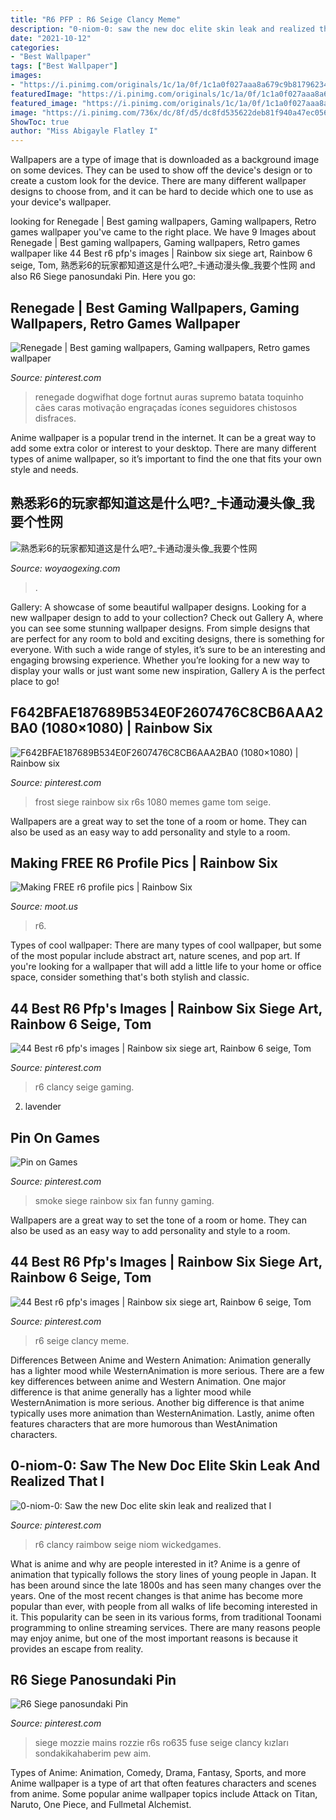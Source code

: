 ```yaml
---
title: "R6 PFP : R6 Seige Clancy Meme"
description: "0-niom-0: saw the new doc elite skin leak and realized that i"
date: "2021-10-12"
categories:
- "Best Wallpaper"
tags: ["Best Wallpaper"]
images:
- "https://i.pinimg.com/originals/1c/1a/0f/1c1a0f027aaa8a679c9b81796234fe54.png"
featuredImage: "https://i.pinimg.com/originals/1c/1a/0f/1c1a0f027aaa8a679c9b81796234fe54.png"
featured_image: "https://i.pinimg.com/originals/1c/1a/0f/1c1a0f027aaa8a679c9b81796234fe54.png"
image: "https://i.pinimg.com/736x/dc/8f/d5/dc8fd535622deb81f940a47ec05695f0.jpg"
ShowToc: true
author: "Miss Abigayle Flatley I"
---
```



Wallpapers are a type of image that is downloaded as a background image on some devices. They can be used to show off the device's design or to create a custom look for the device. There are many different wallpaper designs to choose from, and it can be hard to decide which one to use as your device's wallpaper.

	

		
looking for Renegade | Best gaming wallpapers, Gaming wallpapers, Retro games wallpaper you've came to the right place. We have 9 Images about Renegade | Best gaming wallpapers, Gaming wallpapers, Retro games wallpaper like 44 Best r6 pfp&#039;s images | Rainbow six siege art, Rainbow 6 seige, Tom, 熟悉彩6的玩家都知道这是什么吧?_卡通动漫头像_我要个性网 and also R6 Siege panosundaki Pin. Here you go:
		
    
## Renegade | Best Gaming Wallpapers, Gaming Wallpapers, Retro Games Wallpaper

<img loading=lazy src="https://i.pinimg.com/736x/dc/8f/d5/dc8fd535622deb81f940a47ec05695f0.jpg" onerror="this.onerror=null;this.src='https://tse1.mm.bing.net/th?id=OIP.RzQ3ua8yC8MMhX3AWdkxEgAAAA&amp;pid=15.1';" alt="Renegade | Best gaming wallpapers, Gaming wallpapers, Retro games wallpaper">

_Source: pinterest.com_

>renegade dogwifhat doge fortnut auras supremo batata toquinho cães caras motivação engraçadas ícones seguidores chistosos disfraces. 

	

Anime wallpaper is a popular trend in the internet. It can be a great way to add some extra color or interest to your desktop. There are many different types of anime wallpaper, so it’s important to find the one that fits your own style and needs.

    
## 熟悉彩6的玩家都知道这是什么吧?_卡通动漫头像_我要个性网

<img loading=lazy src="https://img2.woyaogexing.com/2020/03/24/c07e1370af934b079b4ac25cca720370!400x400.jpeg" onerror="this.onerror=null;this.src='https://tse2.mm.bing.net/th?id=OIP.ThEbk1DGhe-0U6Y3sI-5pwAAAA&amp;pid=15.1';" alt="熟悉彩6的玩家都知道这是什么吧?_卡通动漫头像_我要个性网">

_Source: woyaogexing.com_

>. 

	

Gallery: A showcase of some beautiful wallpaper designs.
Looking for a new wallpaper design to add to your collection? Check out Gallery A, where you can see some stunning wallpaper designs. From simple designs that are perfect for any room to bold and exciting designs, there is something for everyone. With such a wide range of styles, it’s sure to be an interesting and engaging browsing experience. Whether you’re looking for a new way to display your walls or just want some new inspiration, Gallery A is the perfect place to go!





	
	
    
## F642BFAE187689B534E0F2607476C8CB6AAA2BA0 (1080×1080) | Rainbow Six

<img loading=lazy src="https://i.pinimg.com/originals/64/f5/c7/64f5c7741da82413df17d52e122f4328.jpg" onerror="this.onerror=null;this.src='https://tse1.mm.bing.net/th?id=OIP.LZWiBQARiZUen7u1z1oyRgHaHa&amp;pid=15.1';" alt="F642BFAE187689B534E0F2607476C8CB6AAA2BA0 (1080×1080) | Rainbow six">

_Source: pinterest.com_

>frost siege rainbow six r6s 1080 memes game tom seige. 

	

Wallpapers are a great way to set the tone of a room or home. They can also be used as an easy way to add personality and style to a room.

    
## Making FREE R6 Profile Pics | Rainbow Six

<img loading=lazy src="https://bang-phinf.pstatic.net/a/32482d/3_i59Ud018bng1n9o4xvwzs3gs_per3h5.jpg?type=w660" onerror="this.onerror=null;this.src='https://tse2.mm.bing.net/th?id=OIP.k6t_EkvVnxHRpNDnTUZ9NgHaJ5&amp;pid=15.1';" alt="Making FREE r6 profile pics | Rainbow Six">

_Source: moot.us_

>r6. 

	

Types of cool wallpaper:
There are many types of cool wallpaper, but some of the most popular include abstract art, nature scenes, and pop art. If you're looking for a wallpaper that will add a little life to your home or office space, consider something that's both stylish and classic.

    
## 44 Best R6 Pfp&#039;s Images | Rainbow Six Siege Art, Rainbow 6 Seige, Tom

<img loading=lazy src="https://i.pinimg.com/236x/3e/e5/d5/3ee5d5c26aeed17dd40a700ce1da76dd.jpg" onerror="this.onerror=null;this.src='https://tse4.mm.bing.net/th?id=OIP.00l-PTJhLcLL6LCOV-LRigAAAA&amp;pid=15.1';" alt="44 Best r6 pfp&#039;s images | Rainbow six siege art, Rainbow 6 seige, Tom">

_Source: pinterest.com_

>r6 clancy seige gaming. 

	

2. lavender 

    
## Pin On Games

<img loading=lazy src="https://i.pinimg.com/originals/f4/7d/57/f47d571b16e452663a8cbdf117c18596.jpg" onerror="this.onerror=null;this.src='https://tse2.mm.bing.net/th?id=OIP.fGqpVnNlr2FTuisQ8YK0UwHaLw&amp;pid=15.1';" alt="Pin on Games">

_Source: pinterest.com_

>smoke siege rainbow six fan funny gaming. 

	

Wallpapers are a great way to set the tone of a room or home. They can also be used as an easy way to add personality and style to a room.

    
## 44 Best R6 Pfp&#039;s Images | Rainbow Six Siege Art, Rainbow 6 Seige, Tom

<img loading=lazy src="https://i.pinimg.com/474x/dc/44/15/dc441507036fc8e36cf7c181c1571b3c.jpg" onerror="this.onerror=null;this.src='https://tse3.mm.bing.net/th?id=OIP.DQHg2gNBZHJaBMbXi6KMRQAAAA&amp;pid=15.1';" alt="44 Best r6 pfp&#039;s images | Rainbow six siege art, Rainbow 6 seige, Tom">

_Source: pinterest.com_

>r6 seige clancy meme. 

	

Differences Between Anime and Western Animation: Animation generally has a lighter mood while WesternAnimation is more serious.
There are a few key differences between anime and Western Animation. One major difference is that anime generally has a lighter mood while WesternAnimation is more serious. Another big difference is that anime typically uses more animation than WesternAnimation. Lastly, anime often features characters that are more humorous than WestAnimation characters.

    
## 0-niom-0: Saw The New Doc Elite Skin Leak And Realized That I

<img loading=lazy src="https://i.pinimg.com/736x/ad/9b/d9/ad9bd9f95e6a40df682b57508360f533.jpg" onerror="this.onerror=null;this.src='https://tse1.mm.bing.net/th?id=OIP.DbIWINhsyEMJUOXUAphJggHaJe&amp;pid=15.1';" alt="0-niom-0: Saw the new Doc elite skin leak and realized that I">

_Source: pinterest.com_

>r6 clancy raimbow seige niom wickedgames. 

	

What is anime and why are people interested in it?
Anime is a genre of animation that typically follows the story lines of young people in Japan. It has been around since the late 1800s and has seen many changes over the years. One of the most recent changes is that anime has become more popular than ever, with people from all walks of life becoming interested in it. This popularity can be seen in its various forms, from traditional Toonami programming to online streaming services. There are many reasons people may enjoy anime, but one of the most important reasons is because it provides an escape from reality.

    
## R6 Siege Panosundaki Pin

<img loading=lazy src="https://i.pinimg.com/originals/1c/1a/0f/1c1a0f027aaa8a679c9b81796234fe54.png" onerror="this.onerror=null;this.src='https://tse4.mm.bing.net/th?id=OIP.BV7C6YwNTIR-ir7Grp8zPAHaKs&amp;pid=15.1';" alt="R6 Siege panosundaki Pin">

_Source: pinterest.com_

>siege mozzie mains rozzie r6s ro635 fuse seige clancy kızları sondakikahaberim pew aim. 

	

Types of Anime: Animation, Comedy, Drama, Fantasy, Sports, and more
Anime wallpaper is a type of art that often features characters and scenes from anime. Some popular anime wallpaper topics include Attack on Titan, Naruto, One Piece, and Fullmetal Alchemist.

